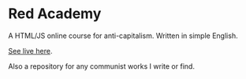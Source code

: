 # Red Academy

A HTML/JS online course for anti-capitalism. Written in simple English.

[See live here](https://phunanon.github.io/RedAcademy).

Also a repository for any communist works I write or find.
